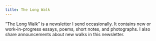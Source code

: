 ```yaml
---
title: The Long Walk
---
```

“The Long Walk” is a newsletter I send occasionally. It contains new or work-in-progress essays, poems, short notes, and photographs. I also share announcements about new walks in this newsletter.